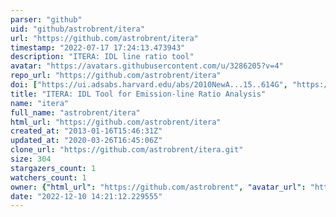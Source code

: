 ```yaml
---
parser: "github"
uid: "github/astrobrent/itera"
url: "https://github.com/astrobrent/itera"
timestamp: "2022-07-17 17:24:13.473943"
description: "ITERA: IDL line ratio tool"
avatar: "https://avatars.githubusercontent.com/u/3286205?v=4"
repo_url: "https://github.com/astrobrent/itera"
doi: ["https://ui.adsabs.harvard.edu/abs/2010NewA...15..614G", "https://ui.adsabs.harvard.edu/abs/2013ascl.soft07012G/abstract"]
title: "ITERA: IDL Tool for Emission-line Ratio Analysis"
name: "itera"
full_name: "astrobrent/itera"
html_url: "https://github.com/astrobrent/itera"
created_at: "2013-01-16T15:46:31Z"
updated_at: "2020-03-26T16:45:06Z"
clone_url: "https://github.com/astrobrent/itera.git"
size: 304
stargazers_count: 1
watchers_count: 1
owner: {"html_url": "https://github.com/astrobrent", "avatar_url": "https://avatars.githubusercontent.com/u/3286205?v=4", "login": "astrobrent", "type": "User"}
date: "2022-12-10 14:21:12.229555"
---
```

